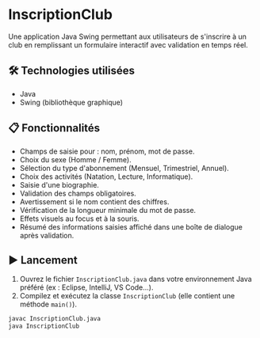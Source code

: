 # InscriptionClub

Une application Java Swing permettant aux utilisateurs de s'inscrire à un club en remplissant un formulaire interactif avec validation en temps réel.

## 🛠 Technologies utilisées

- Java
- Swing (bibliothèque graphique)

## 📋 Fonctionnalités

- Champs de saisie pour : nom, prénom, mot de passe.
- Choix du sexe (Homme / Femme).
- Sélection du type d'abonnement (Mensuel, Trimestriel, Annuel).
- Choix des activités (Natation, Lecture, Informatique).
- Saisie d'une biographie.
- Validation des champs obligatoires.
- Avertissement si le nom contient des chiffres.
- Vérification de la longueur minimale du mot de passe.
- Effets visuels au focus et à la souris.
- Résumé des informations saisies affiché dans une boîte de dialogue après validation.

## ▶️ Lancement

1. Ouvrez le fichier `InscriptionClub.java` dans votre environnement Java préféré (ex : Eclipse, IntelliJ, VS Code...).
2. Compilez et exécutez la classe `InscriptionClub` (elle contient une méthode `main()`).

```bash
javac InscriptionClub.java
java InscriptionClub
